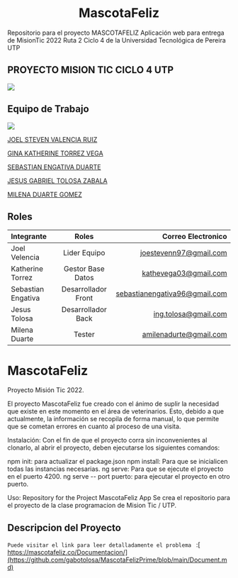 <h1 align="center"> MascotaFeliz </h1>

Repositorio para el proyecto MASCOTAFELIZ Aplicación web para entrega de MisionTic 2022 Ruta 2 Ciclo 4 de la Universidad Tecnológica de Pereira UTP

##  PROYECTO MISION TIC CICLO 4 UTP
![](https://i0.wp.com/blog.mascotaysalud.com/wp-content/uploads/2018/10/perro-feliz-4.jpg?resize=713%2C446&ssl=1)

## Equipo de Trabajo
![](https://talentodigital.mintic.gov.co/734/channels-633_logo_talento_digital.svg)



[JOEL STEVEN VALENCIA RUIZ](https://github.com/joestevenn)

[GINA KATHERINE TORREZ VEGA](https://github.com/KatheVega)

[SEBASTIAN ENGATIVA DUARTE](https://github.com/)

[JESUS GABRIEL TOLOSA ZABALA](https://github.com/gabotolosa)

[MILENA DUARTE GOMEZ](https://github.com/Miluu7920)



## Roles 
| Integrante  | Roles  | Correo Electronico |
| :------------ |:---------------:| -----:|                    
|Joel Velencia  | Lider Equipo | joestevenn97@gmail.com
|Katherine Torrez  | Gestor Base Datos |kathevega03@gmail.com
|Sebastian Engativa | Desarrollador Front |sebastianengativa96@gmail.com
|Jesus Tolosa| Desarrollador Back |ing.tolosa@gmail.com
|Milena Duarte| Tester |amilenadurte@gmail.com


# MascotaFeliz
Proyecto Misión Tic 2022.

El proyecto MascotaFeliz fue creado con el ánimo de suplir la necesidad que existe en este momento en el área de veterinarios. Esto, debido a que actualmente, la información se recopila de forma manual, lo que permite que se cometan errores en cuanto al proceso de una visita.

Instalación: Con el fin de que el proyecto corra sin inconvenientes al clonarlo, al abrir el proyecto, deben ejecutarse los siguientes comandos:

npm init: para actualizar el package.json npm install: Para que se inicialicen todas las instancias necesarias. ng serve: Para que se ejecute el proyecto en el puerto 4200. ng serve -- port puerto: para ejecutar el proyecto en otro puerto.

Uso: Repository for the Project MascotaFeliz App Se crea el repositorio para el proyecto de la clase programacion de Mision Tic / UTP.


## Descripcion del Proyecto 

`Puede visitar el link para leer detalladamente el problema ` :[ https://mascotafeliz.co/Documentacion/](https://github.com/gabotolosa/MascotaFelizPrime/blob/main/Document.md)


